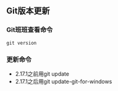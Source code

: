 ## Git版本更新

### Git班班查看命令
`git version`

### 更新命令
* 2.17.1之前用git update
* 2.17.1之后用git update-git-for-windows